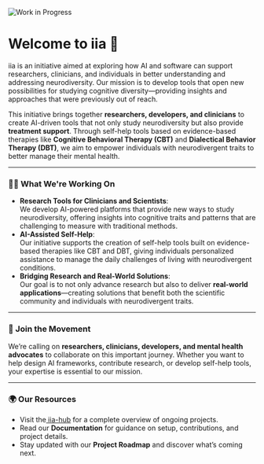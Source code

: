 ![Work in Progress](https://img.shields.io/badge/README-Work%20in%20Progress-yellow)
# **Welcome to iia 👋**

iia is an initiative aimed at exploring how AI and software can support researchers, clinicians, and individuals in better understanding and addressing neurodiversity. Our mission is to develop tools that open new possibilities for studying cognitive diversity—providing insights and approaches that were previously out of reach.

This initiative brings together **researchers, developers, and clinicians** to create AI-driven tools that not only study neurodiversity but also provide **treatment support**. Through self-help tools based on evidence-based therapies like **Cognitive Behavioral Therapy (CBT)** and **Dialectical Behavior Therapy (DBT)**, we aim to empower individuals with neurodivergent traits to better manage their mental health.


---


### **🙋‍♀️ What We're Working On**



* **Research Tools for Clinicians and Scientists**: \
We develop AI-powered platforms that provide new ways to study neurodiversity, offering insights into cognitive traits and patterns that are challenging to measure with traditional methods.
* **AI-Assisted Self-Help**: \
Our initiative supports the creation of self-help tools built on evidence-based therapies like CBT and DBT, giving individuals personalized assistance to manage the daily challenges of living with neurodivergent conditions.
* **Bridging Research and Real-World Solutions**: \
Our goal is to not only advance research but also to deliver **real-world applications**—creating solutions that benefit both the scientific community and individuals with neurodivergent traits.


---


### **🌟 Join the Movement**

We’re calling on **researchers, clinicians, developers, and mental health advocates** to collaborate on this important journey. Whether you want to help design AI frameworks, contribute research, or develop self-help tools, your expertise is essential to our mission.


---


### **🌍 Our Resources**



* Visit the[ iia-hub](https://github.com/iia-R-D/iia-hub) for a complete overview of ongoing projects.
* Read our **Documentation** for guidance on setup, contributions, and project details.
* Stay updated with our **Project Roadmap** and discover what’s coming next.

